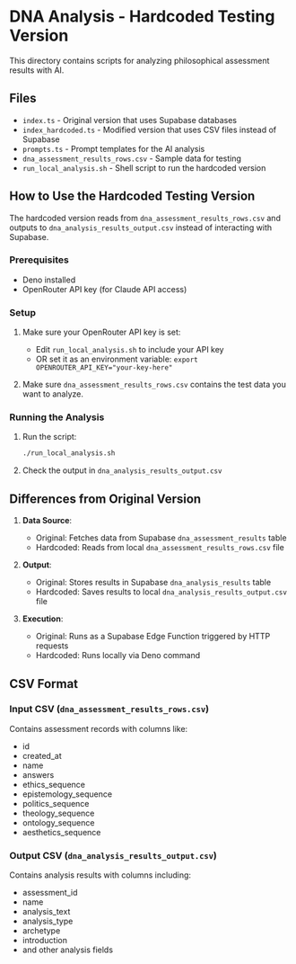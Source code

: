 # DNA Analysis - Hardcoded Testing Version

This directory contains scripts for analyzing philosophical assessment results with AI.

## Files

- `index.ts` - Original version that uses Supabase databases
- `index_hardcoded.ts` - Modified version that uses CSV files instead of Supabase
- `prompts.ts` - Prompt templates for the AI analysis
- `dna_assessment_results_rows.csv` - Sample data for testing
- `run_local_analysis.sh` - Shell script to run the hardcoded version

## How to Use the Hardcoded Testing Version

The hardcoded version reads from `dna_assessment_results_rows.csv` and outputs to `dna_analysis_results_output.csv` instead of interacting with Supabase.

### Prerequisites

- Deno installed
- OpenRouter API key (for Claude API access)

### Setup

1. Make sure your OpenRouter API key is set:
   - Edit `run_local_analysis.sh` to include your API key
   - OR set it as an environment variable: `export OPENROUTER_API_KEY="your-key-here"`

2. Make sure `dna_assessment_results_rows.csv` contains the test data you want to analyze.

### Running the Analysis

1. Run the script:
   ```bash
   ./run_local_analysis.sh
   ```

2. Check the output in `dna_analysis_results_output.csv`

## Differences from Original Version

1. **Data Source**: 
   - Original: Fetches data from Supabase `dna_assessment_results` table
   - Hardcoded: Reads from local `dna_assessment_results_rows.csv` file

2. **Output**:
   - Original: Stores results in Supabase `dna_analysis_results` table
   - Hardcoded: Saves results to local `dna_analysis_results_output.csv` file

3. **Execution**:
   - Original: Runs as a Supabase Edge Function triggered by HTTP requests
   - Hardcoded: Runs locally via Deno command

## CSV Format

### Input CSV (`dna_assessment_results_rows.csv`)
Contains assessment records with columns like:
- id
- created_at
- name
- answers
- ethics_sequence
- epistemology_sequence
- politics_sequence
- theology_sequence
- ontology_sequence
- aesthetics_sequence

### Output CSV (`dna_analysis_results_output.csv`)
Contains analysis results with columns including:
- assessment_id
- name
- analysis_text
- analysis_type
- archetype
- introduction
- and other analysis fields
